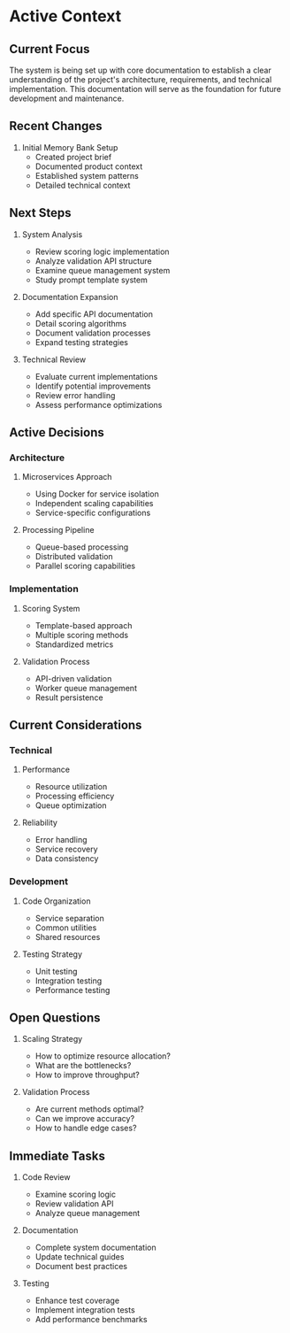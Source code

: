 # Active Context

## Current Focus
The system is being set up with core documentation to establish a clear understanding of the project's architecture, requirements, and technical implementation. This documentation will serve as the foundation for future development and maintenance.

## Recent Changes
1. Initial Memory Bank Setup
   - Created project brief
   - Documented product context
   - Established system patterns
   - Detailed technical context

## Next Steps
1. System Analysis
   - Review scoring logic implementation
   - Analyze validation API structure
   - Examine queue management system
   - Study prompt template system

2. Documentation Expansion
   - Add specific API documentation
   - Detail scoring algorithms
   - Document validation processes
   - Expand testing strategies

3. Technical Review
   - Evaluate current implementations
   - Identify potential improvements
   - Review error handling
   - Assess performance optimizations

## Active Decisions

### Architecture
1. Microservices Approach
   - Using Docker for service isolation
   - Independent scaling capabilities
   - Service-specific configurations

2. Processing Pipeline
   - Queue-based processing
   - Distributed validation
   - Parallel scoring capabilities

### Implementation
1. Scoring System
   - Template-based approach
   - Multiple scoring methods
   - Standardized metrics

2. Validation Process
   - API-driven validation
   - Worker queue management
   - Result persistence

## Current Considerations

### Technical
1. Performance
   - Resource utilization
   - Processing efficiency
   - Queue optimization

2. Reliability
   - Error handling
   - Service recovery
   - Data consistency

### Development
1. Code Organization
   - Service separation
   - Common utilities
   - Shared resources

2. Testing Strategy
   - Unit testing
   - Integration testing
   - Performance testing

## Open Questions
1. Scaling Strategy
   - How to optimize resource allocation?
   - What are the bottlenecks?
   - How to improve throughput?

2. Validation Process
   - Are current methods optimal?
   - Can we improve accuracy?
   - How to handle edge cases?

## Immediate Tasks
1. Code Review
   - Examine scoring logic
   - Review validation API
   - Analyze queue management

2. Documentation
   - Complete system documentation
   - Update technical guides
   - Document best practices

3. Testing
   - Enhance test coverage
   - Implement integration tests
   - Add performance benchmarks
